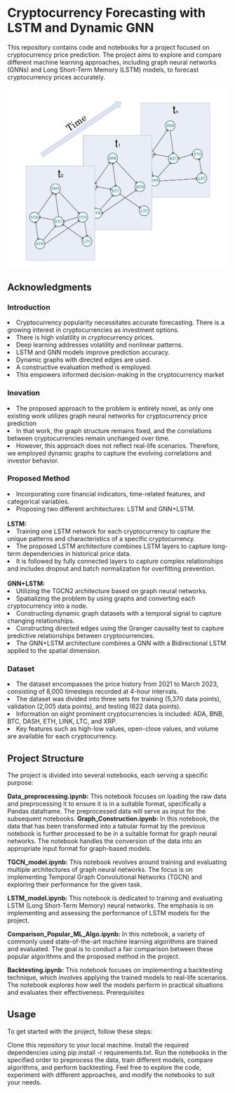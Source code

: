 # Cryptocurrency Forecasting with LSTM and Dynamic GNN

This repository contains code and notebooks for a project focused on cryptocurrency price prediction. The project aims to explore and compare different machine learning approaches, including graph neural networks (GNNs) and Long Short-Term Memory (LSTM) models, to forecast cryptocurrency prices accurately.

<div align="center">
  <img src="https://github.com/muhammad-subhan-15/TGCN-LSTM-Crypto-Forecasting/blob/main/DynamicGraph.pdf" alt="1" width="500"/>
</div>

## Acknowledgments

### Introduction 
<li>Cryptocurrency popularity necessitates accurate forecasting. There is a growing interest in cryptocurrencies as investment options. </li>
<li>There is high volatility in cryptocurrency prices. </li>
<li>Deep learning addresses volatility and nonlinear patterns.</li>
<li>LSTM and GNN models improve prediction accuracy. </li>
<li>Dynamic graphs with directed edges are used.</li>
<li>A constructive evaluation method is employed.</li>
<li>This empowers informed decision-making in the cryptocurrency market</li>

### Inovation
<li>The proposed approach to the problem is entirely novel, as only one existing work utilizes graph neural networks for cryptocurrency price prediction </li>
<li>In that work, the graph structure remains fixed, and the correlations between cryptocurrencies remain unchanged over time.</li>
<li>However, this approach does not reflect real-life scenarios. Therefore, we employed dynamic graphs to capture the evolving correlations and investor behavior.</li>

### Proposed Method
<li>Incorporating core financial indicators, time-related features, and categorical variables.</li>
<li>Proposing two different architectures: LSTM and GNN+LSTM.</li>
<br>
<b>LSTM:</b>
<li>Training one LSTM network for each cryptocurrency to capture the unique patterns and characteristics of a specific cryptocurrency.</li>
<li>The proposed LSTM architecture combines LSTM layers to capture long-term dependencies in historical price data.</li>
<li>It is followed by fully connected layers to capture complex relationships and includes dropout and batch normalization for overfitting prevention.</li>
<br>
<b>GNN+LSTM:</b>
<li>Utilizing the TGCN2 architecture based on graph neural networks.</li>
<li>Spatializing the problem by using graphs and converting each cryptocurrency into a node.</li>
<li>Constructing dynamic graph datasets with a temporal signal to capture changing relationships.</li>
<li>Constructing directed edges using the Granger causality test to capture predictive relationships between cryptocurrencies.</li>
<li>The GNN+LSTM architecture combines a GNN with a Bidirectional LSTM applied to the spatial dimension.</li>

### Dataset
<li>The dataset encompasses the price history from 2021 to March 2023, consisting of 8,000 timesteps recorded at 4-hour intervals.</li>
<li>The dataset was divided into three sets for training (5,370 data points), validation (2,005 data points), and testing (622 data points).</li>
<li>Information on eight prominent cryptocurrencies is included: ADA, BNB, BTC, DASH, ETH, LINK, LTC, and XRP.</li>
<li>Key features such as high-low values, open-close values, and volume are available for each cryptocurrency.</li>



## Project Structure
The project is divided into several notebooks, each serving a specific purpose:

<b>Data_preprocessing.ipynb:</b> This notebook focuses on loading the raw data and preprocessing it to ensure it is in a suitable format, specifically a Pandas dataframe. The preprocessed data will serve as input for the subsequent notebooks.
<b>Graph_Construction.ipynb:</b> In this notebook, the data that has been transformed into a tabular format by the previous notebook is further processed to be in a suitable format for graph neural networks. The notebook handles the conversion of the data into an appropriate input format for graph-based models.

<b>TGCN_model.ipynb:</b> This notebook revolves around training and evaluating multiple architectures of graph neural networks. The focus is on implementing Temporal Graph Convolutional Networks (TGCN) and exploring their performance for the given task.

<b>LSTM_model.ipynb:</b> This notebook is dedicated to training and evaluating LSTM (Long Short-Term Memory) neural networks. The emphasis is on implementing and assessing the performance of LSTM models for the project.

<b>Comparison_Popular_ML_Algo.ipynb:</b> In this notebook, a variety of commonly used state-of-the-art machine learning algorithms are trained and evaluated. The goal is to conduct a fair comparison between these popular algorithms and the proposed method in the project.

<b>Backtesting.ipynb:</b> This notebook focuses on implementing a backtesting technique, which involves applying the trained models to real-life scenarios. The notebook explores how well the models perform in practical situations and evaluates their effectiveness.
Prerequisites

## Usage
To get started with the project, follow these steps:

Clone this repository to your local machine.
Install the required dependencies using pip install -r requirements.txt.
Run the notebooks in the specified order to preprocess the data, train different models, compare algorithms, and perform backtesting.
Feel free to explore the code, experiment with different approaches, and modify the notebooks to suit your needs.
